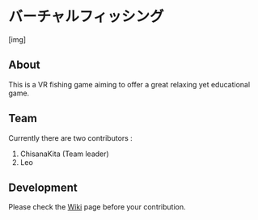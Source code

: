 # バーチャルフィッシング

[img]

## About
This is a VR fishing game aiming to offer a great relaxing yet educational game.

## Team
Currently there are two contributors : 
1. ChisanaKita (Team leader)
2. Leo

## Development
Please check the [Wiki](https://github.com/ChisanaKita/FYP/wiki) page before your contribution.
